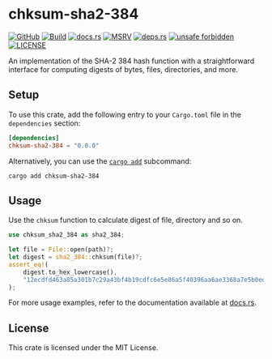 # chksum-sha2-384

[![GitHub](https://img.shields.io/badge/github-chksum--rs%2Fsha2--384-24292e?style=flat-square&logo=github "GitHub")](https://github.com/chksum-rs/sha2-384)
[![Build](https://img.shields.io/github/actions/workflow/status/chksum-rs/sha2-384/rust.yml?branch=master&style=flat-square&logo=github "Build")](https://github.com/chksum-rs/sha2-384/actions/workflows/rust.yml)
[![docs.rs](https://img.shields.io/docsrs/chksum-sha2-384?style=flat-square&logo=docsdotrs "docs.rs")](https://docs.rs/chksum-sha2-384/)
[![MSRV](https://img.shields.io/badge/MSRV-1.70.0-informational?style=flat-square "MSRV")](https://github.com/chksum-rs/sha2-384/blob/master/Cargo.toml)
[![deps.rs](https://deps.rs/crate/chksum-sha2-384/0.0.0/status.svg?style=flat-square "deps.rs")](https://deps.rs/crate/chksum-sha2-384/0.0.0)
[![unsafe forbidden](https://img.shields.io/badge/unsafe-forbidden-success.svg?style=flat-square "unsafe forbidden")](https://github.com/rust-secure-code/safety-dance)
[![LICENSE](https://img.shields.io/github/license/chksum-rs/sha2-384?style=flat-square "LICENSE")](https://github.com/chksum-rs/sha2-384/blob/master/LICENSE)

An implementation of the SHA-2 384 hash function with a straightforward interface for computing digests of bytes, files, directories, and more.

## Setup

To use this crate, add the following entry to your `Cargo.toml` file in the `dependencies` section:

```toml
[dependencies]
chksum-sha2-384 = "0.0.0"
```

Alternatively, you can use the [`cargo add`](https://doc.rust-lang.org/cargo/commands/cargo-add.html) subcommand:

```shell
cargo add chksum-sha2-384
```

## Usage

Use the `chksum` function to calculate digest of file, directory and so on.

```rust
use chksum_sha2_384 as sha2_384;

let file = File::open(path)?;
let digest = sha2_384::chksum(file)?;
assert_eq!(
    digest.to_hex_lowercase(),
    "12ecdfd463a85a301b7c29a43bf4b19cdfc6e5e86a5f40396aa6ae3368a7e5b0ed31f3bef2eb3071577ba610b4ed1cb8"
);
```

For more usage examples, refer to the documentation available at [docs.rs](https://docs.rs/chksum-sha2-384/).

## License

This crate is licensed under the MIT License.
